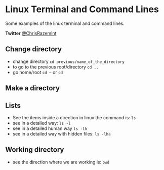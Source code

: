# Linux Terminal and Command Lines
Some examples of the linux terminal and command lines.

**Twitter** [@ChrisRazemint](twitter.com/ChrisRazemint)

## Change directory
* change directory `cd previous/name_of_the_directory`
* to go to the previous root/directory `cd ..`
* go home/root `cd ~` or `cd`

## Make a directory

## Lists
* See the items inside a direction in linux the command is:
`ls`
* see in a detailed way: `ls -l`
* see in a detailed human way `ls -lh`
* see in a detailed way with hidden files: `ls -lha`

## Working directory
* see the direction where we are working is: `pwd`
